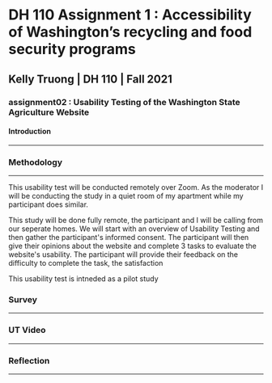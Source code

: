 # DH 110 Assignment 1 : Accessibility of Washington’s recycling and food security programs
## Kelly Truong | DH 110 | Fall 2021 

### assignment02 : Usability Testing of the Washington State Agriculture Website
#### Introduction
---

### Methodology 
---
This usability test will be conducted remotely over Zoom. As the moderator I will be conducting the study in a quiet room of my apartment while my participant does similar.

This study will be done fully remote, the participant and I will be calling from our seperate homes. We will start with an overview of Usability Testing and then gather the participant's informed consent. The participant will then give their opinions about the website and complete 3 tasks to evaluate the website's usability. The participant will provide their feedback on the difficulty to complete the task, the satisfaction

This usability test is intneded as a pilot study

### Survey
---

### UT Video
---

### Reflection 
--- 
